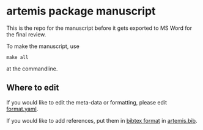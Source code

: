 # artemis package manuscript

This is the repo for the manuscript before it gets exported to MS Word
for the final review.

To make the manuscript, use 

```
make all
```

at the commandline.

## Where to edit

If you would like to edit the meta-data or formatting, please edit
[format.yaml](format.yaml).

If you would like to add references, put them in [bibtex
format](http://www.bibtex.org/Format/) in [artemis.bib](artemis.bib).


